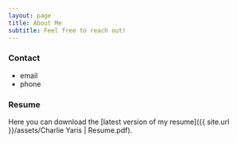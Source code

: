 ```yaml
---
layout: page
title: About Me
subtitle: Feel free to reach out!
---
```


### Contact

- email
- phone

### Resume

Here you can download the [latest version of my resume]({{ site.url }}/assets/Charlie Yaris | Resume.pdf).